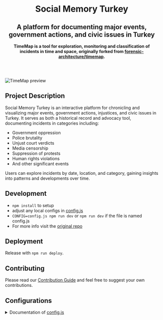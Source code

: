 <h1 align="center">Social Memory Turkey</h1>

<h2 align="center">
	A platform for documenting major events, government actions, and civic issues in Turkey
</h2>

<p align="center">
<strong>
	TimeMap is a tool for exploration, monitoring and classification of incidents in time and space, originally forked from <a href="https://github.com/forensic-architecture/timemap">forensic-architecture/timemap</a>.
</strong>
</p>
<br>
<br>

<!-- TODO: Replace this image with a Turkey-specific screenshot once available -->
![TimeMap preview](docs/example-timemap.png)

## Project Description

Social Memory Turkey is an interactive platform for chronicling and visualizing major events, government actions, injustices, and civic issues in Turkey. It serves as both a historical record and advocacy tool, documenting incidents in categories including:

- Government oppression
- Police brutality
- Unjust court verdicts
- Media censorship
- Suppression of protests
- Human rights violations
- And other significant events

Users can explore incidents by date, location, and category, gaining insights into patterns and developments over time.

## Development
* `npm install` to setup
* adjust any local configs in [config.js](config.js)
* `CONFIG=config.js npm run dev` or `npm run dev` if the file is named config.js
* For more info visit the [original repo](https://github.com/forensic-architecture/timemap)


## Deployment
Release with `npm run deploy`. 

## Contributing
Please read our [Contribution Guide](./CONTRIBUTING.md) and feel free to suggest your own contributions.

## Configurations

<details>
<summary>Documentation of <a href="config.js">config.js</a> </summary>

* `SERVER_ROOT` - points to the API base address
* `XXXX_EXT` - points to the respective JSONs of the data, for events, sources, and associations
* `API_DATA` - data endpoint that can be downloaded or integrated into external apps/visualizations
* `MAPBOX_TOKEN` - used to load the custom styles
* `DATE_FMT` and `TIME_FMT` - how to consume the events' date/time from the API
* `store.app.map` - configures the initial map view and the UX limits
* `store.app.cluster` - configures how clusters/bubbles are grouped into larger clusters, larger `radius` means bigger cluster bubbles
* `store.app.timeline` - configure timeline ranges, zoom level options, and default range
* `store.app.intro` - the intro panel that shows on start
* `store.app.cover` - configuration for the full page cover, the `description` is a list of markdown entities, can also contain html
* `store.ui.colors` and `store.ui.maxNumOfColors` are applied to filters, as they are selected

Easiest way to deploy the static files is through 
* `nvm use 16`
* `npm run build` (rather: `CI=false npm run build`)
* copy the files to your server, for example to `/var/www/html`

</details>
